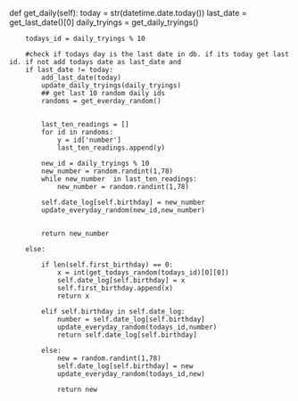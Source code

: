 def get_daily(self):
        today = str(datetime.date.today())
        last_date = get_last_date()[0]
        daily_tryings = get_daily_tryings()
        
        todays_id = daily_tryings % 10 

        #check if todays day is the last date in db. if its today get last id. if not add todays date as last_date and 
        if last_date != today:
            add_last_date(today)
            update_daily_tryings(daily_tryings)
            ## get last 10 random daily ids
            randoms = get_everday_random()

             
            last_ten_readings = []
            for id in randoms:
                y = id['number']
                last_ten_readings.append(y)
                
            new_id = daily_tryings % 10            
            new_number = random.randint(1,78)
            while new_number  in last_ten_readings:
                new_number = random.randint(1,78)

            self.date_log[self.birthday] = new_number
            update_everyday_random(new_id,new_number)
            
                
            return new_number

        else:
            
            if len(self.first_birthday) == 0:
                x = int(get_todays_random(todays_id)[0][0])
                self.date_log[self.birthday] = x
                self.first_birthday.append(x)
                return x
            
            elif self.birthday in self.date_log:
                number = self.date_log[self.birthday]
                update_everyday_random(todays_id,number)
                return self.date_log[self.birthday]

            else:
                new = random.randint(1,78)
                self.date_log[self.birthday] = new
                update_everyday_random(todays_id,new)
            
                return new
